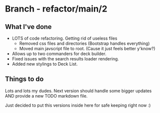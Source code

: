 # Branch - refactor/main/2

## What I've done

- LOTS of code refactoring. Getting rid of useless files
  - Removed css files and directories (Bootstrap handles everything)
  - Moved main javscript file to root. (Cause it just feels better y'know?)
- Allows up to two commanders for deck builder.
- Fixed issues with the search results loader rendering.
- Added new stylings to Deck List.

## Things to do

Lots and lots my dudes. Next version should handle some bigger updates AND provide a new TODO markdown file.

Just decided to put this versions inside here for safe keeping right now :)
